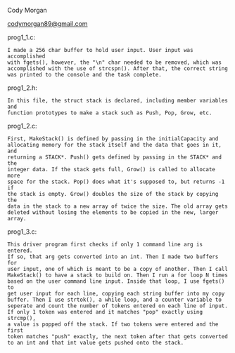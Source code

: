 Cody Morgan

codymorgan89@gmail.com


prog1_1.c:

    I made a 256 char buffer to hold user input. User input was accomplished
    with fgets(), however, the "\n" char needed to be removed, which was
    accomplished with the use of strcspn(). After that, the correct string
    was printed to the console and the task complete.

prog1_2.h:

    In this file, the struct stack is declared, including member variables and
    function prototypes to make a stack such as Push, Pop, Grow, etc.

prog1_2.c:

    First, MakeStack() is defined by passing in the initialCapacity and
    allocating memory for the stack itself and the data that goes in it, and
    returning a STACK*. Push() gets defined by passing in the STACK* and the
    integer data. If the stack gets full, Grow() is called to allocate more
    space for the stack. Pop() does what it's supposed to, but returns -1 if
    the stack is empty. Grow() doubles the size of the stack by copying the
    data in the stack to a new array of twice the size. The old array gets 
    deleted without losing the elements to be copied in the new, larger array.

prog1_3.c:

    This driver program first checks if only 1 command line arg is entered.
    If so, that arg gets converted into an int. Then I made two buffers for
    user input, one of which is meant to be a copy of another. Then I call
    MakeStack() to have a stack to build on. Then I run a for loop N times
    based on the user command line input. Inside that loop, I use fgets() to
    get user input for each line, copying each string buffer into my copy
    buffer. Then I use strtok(), a while loop, and a counter variable to 
    seperate and count the number of tokens entered on each line of input. 
    If only 1 token was entered and it matches "pop" exactly using strcmp(),
    a value is popped off the stack. If two tokens were entered and the first
    token matches "push" exactly, the next token after that gets converted 
    to an int and that int value gets pushed onto the stack.
